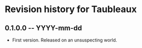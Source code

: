 # Revision history for Taubleaux

## 0.1.0.0 -- YYYY-mm-dd

* First version. Released on an unsuspecting world.
